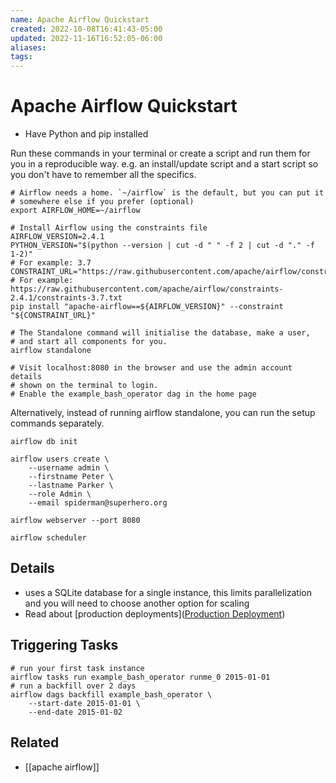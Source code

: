 ```yaml
---
name: Apache Airflow Quickstart
created: 2022-10-08T16:41:43-05:00
updated: 2022-11-16T16:52:05-06:00
aliases: 
tags: 
---
```

# Apache Airflow Quickstart

- Have Python and pip installed

Run these commands in your terminal or create a script and run them for you in a reproducible way. e.g. an install/update script and a start script so you don't have to remember all the specifics.

```shell
# Airflow needs a home. `~/airflow` is the default, but you can put it
# somewhere else if you prefer (optional)
export AIRFLOW_HOME=~/airflow

# Install Airflow using the constraints file
AIRFLOW_VERSION=2.4.1
PYTHON_VERSION="$(python --version | cut -d " " -f 2 | cut -d "." -f 1-2)"
# For example: 3.7
CONSTRAINT_URL="https://raw.githubusercontent.com/apache/airflow/constraints-${AIRFLOW_VERSION}/constraints-${PYTHON_VERSION}.txt"
# For example: https://raw.githubusercontent.com/apache/airflow/constraints-2.4.1/constraints-3.7.txt
pip install "apache-airflow==${AIRFLOW_VERSION}" --constraint "${CONSTRAINT_URL}"

# The Standalone command will initialise the database, make a user,
# and start all components for you.
airflow standalone

# Visit localhost:8080 in the browser and use the admin account details
# shown on the terminal to login.
# Enable the example_bash_operator dag in the home page
```

Alternatively, instead of running airflow standalone, you can run the setup commands separately.
```shell
airflow db init

airflow users create \
    --username admin \
    --firstname Peter \
    --lastname Parker \
    --role Admin \
    --email spiderman@superhero.org

airflow webserver --port 8080

airflow scheduler
```

## Details
- uses a SQLite database for a single instance, this limits parallelization and you will need to choose another option for scaling
- Read about [production deployments]([Production Deployment](https://airflow.apache.org/docs/apache-airflow/stable/production-deployment.html))

## Triggering Tasks
```shell
# run your first task instance
airflow tasks run example_bash_operator runme_0 2015-01-01
# run a backfill over 2 days
airflow dags backfill example_bash_operator \
    --start-date 2015-01-01 \
    --end-date 2015-01-02
```

## Related
- [[apache airflow]]